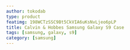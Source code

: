 ```yaml
---
author: tokodab
type: product
featimg: 198WCTzSSC9Bt5CkVIA6uKsNvLjeo6pLP
title: Calvin & Hobbes Samsung Galaxy S9 Case
tags: [samsung, galaxy, s9]
category: [samsung]
---
```


